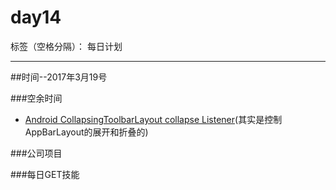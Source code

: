 # day14

标签（空格分隔）： 每日计划

---
##时间--2017年3月19号

###空余时间

* [Android CollapsingToolbarLayout collapse Listener][1](其实是控制AppBarLayout的展开和折叠的)


###公司项目

###每日GET技能


  [1]: http://stackoverflow.com/questions/31682310/android-collapsingtoolbarlayout-collapse-listener
